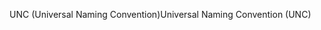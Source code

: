 <span data-ttu-id="1639c-101">UNC (Universal Naming Convention)</span><span class="sxs-lookup"><span data-stu-id="1639c-101">Universal Naming Convention (UNC)</span></span>
